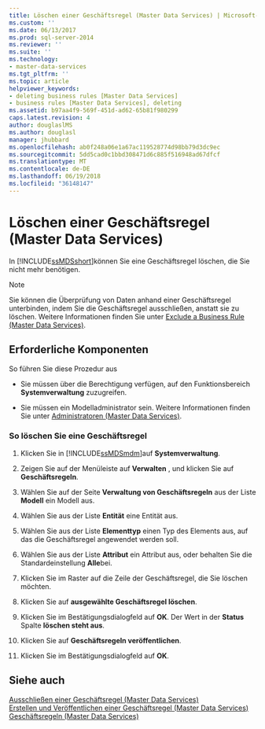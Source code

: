 ```yaml
---
title: Löschen einer Geschäftsregel (Master Data Services) | Microsoft-Dokumentation
ms.custom: ''
ms.date: 06/13/2017
ms.prod: sql-server-2014
ms.reviewer: ''
ms.suite: ''
ms.technology:
- master-data-services
ms.tgt_pltfrm: ''
ms.topic: article
helpviewer_keywords:
- deleting business rules [Master Data Services]
- business rules [Master Data Services], deleting
ms.assetid: b97aa4f9-569f-451d-ad62-65b81f980299
caps.latest.revision: 4
author: douglaslMS
ms.author: douglasl
manager: jhubbard
ms.openlocfilehash: ab0f248a06e1a67ac119528774d98bb79d3dc9ec
ms.sourcegitcommit: 5dd5cad0c1bbd308471d6c885f516948ad67dfcf
ms.translationtype: MT
ms.contentlocale: de-DE
ms.lasthandoff: 06/19/2018
ms.locfileid: "36148147"
---
```

# <a name="delete-a-business-rule-master-data-services"></a>Löschen einer Geschäftsregel (Master Data Services)
  In [!INCLUDE[ssMDSshort](../includes/ssmdsshort-md.md)]können Sie eine Geschäftsregel löschen, die Sie nicht mehr benötigen.  
  
> [!NOTE]  
>  Sie können die Überprüfung von Daten anhand einer Geschäftsregel unterbinden, indem Sie die Geschäftsregel ausschließen, anstatt sie zu löschen. Weitere Informationen finden Sie unter [Exclude a Business Rule &#40;Master Data Services&#41;](exclude-a-business-rule-master-data-services.md).  
  
## <a name="prerequisites"></a>Erforderliche Komponenten  
 So führen Sie diese Prozedur aus  
  
-   Sie müssen über die Berechtigung verfügen, auf den Funktionsbereich **Systemverwaltung** zuzugreifen.  
  
-   Sie müssen ein Modelladministrator sein. Weitere Informationen finden Sie unter [Administratoren &#40;Master Data Services&#41;](../../2014/master-data-services/administrators-master-data-services.md).  
  
### <a name="to-delete-a-business-rule"></a>So löschen Sie eine Geschäftsregel  
  
1.  Klicken Sie in [!INCLUDE[ssMDSmdm](../includes/ssmdsmdm-md.md)]auf **Systemverwaltung**.  
  
2.  Zeigen Sie auf der Menüleiste auf **Verwalten** , und klicken Sie auf **Geschäftsregeln**.  
  
3.  Wählen Sie auf der Seite **Verwaltung von Geschäftsregeln** aus der Liste **Modell** ein Modell aus.  
  
4.  Wählen Sie aus der Liste **Entität** eine Entität aus.  
  
5.  Wählen Sie aus der Liste **Elementtyp** einen Typ des Elements aus, auf das die Geschäftsregel angewendet werden soll.  
  
6.  Wählen Sie aus der Liste **Attribut** ein Attribut aus, oder behalten Sie die Standardeinstellung **Alle**bei.  
  
7.  Klicken Sie im Raster auf die Zeile der Geschäftsregel, die Sie löschen möchten.  
  
8.  Klicken Sie auf **ausgewählte Geschäftsregel löschen**.  
  
9. Klicken Sie im Bestätigungsdialogfeld auf **OK**. Der Wert in der **Status** Spalte **löschen steht aus**.  
  
10. Klicken Sie auf **Geschäftsregeln veröffentlichen**.  
  
11. Klicken Sie im Bestätigungsdialogfeld auf **OK**.  
  
## <a name="see-also"></a>Siehe auch  
 [Ausschließen einer Geschäftsregel &#40;Master Data Services&#41;](exclude-a-business-rule-master-data-services.md)   
 [Erstellen und Veröffentlichen einer Geschäftsregel &#40;Master Data Services&#41;](../../2014/master-data-services/create-and-publish-a-business-rule-master-data-services.md)   
 [Geschäftsregeln &#40;Master Data Services&#41;](../../2014/master-data-services/business-rules-master-data-services.md)  
  
  